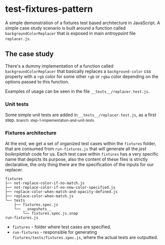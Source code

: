 # test-fixtures-pattern
A simple demonstration of a fixtures test based architecture in JavaScript. A simple case study scenario is built around a function called `backgroundColorReplacer` that is exposed in main *entroypoint* file `replacer.js`.

## The case study
There's a dummy implementation of a function called `backgroundColorReplacer` that basically replaces a `background-color` css property with a `rgb` color for some other `rgb` or `rgba` color depending on the options passed to this function.

Examples of usage can be seen in the file `__tests__/replacer.test.js`.

### Unit tests
Some simple unit tests are added in `__tests__/replacer.test.js`, as a first step.
<small>branch: step-1-implementation-and-unit-tests</small>

### Fixtures architecture
At the end, we get a set of organized test cases within the `fixtures` folder, that are consumed from `run-fixtures.js` that will generate all the *jest boilerplatish* code for us. Each test case within `fixtures` has a very specific name that depicts its purpose, also the content of these files is strictly declarative,
the only thing there are the specification of the inputs for our replacer.

```
fixtures
├── not-replace-color-if-no-match.js
├── not-replace-color-if-no-new-color-specified.js
├── replace-color-when-match-and-opacity-defined.js
├── replace-color-when-match.js
└── tests
    ├── fixtures.spec.js
    └── __snapshots__
        └── fixtures.spec.js.snap
run-fixtures.js
```

- `fixtures` - folder where test cases are specified.
- `run-fixtures` - responsible for generating `fixtures/tests/fixtures.spec.js`, where the actual tests are outputted.
